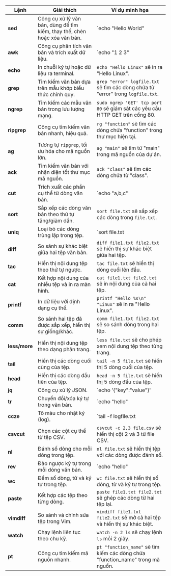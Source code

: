 | Lệnh       | Giải thích                                                                 | Ví dụ minh họa                                                                                                   |
|------------|----------------------------------------------------------------------------|------------------------------------------------------------------------------------------------------------------|
| **sed**    | Công cụ xử lý văn bản, dùng để tìm kiếm, thay thế, chèn hoặc xóa văn bản. | `echo "Hello World" | sed 's/World/Linux/'` sẽ thay "World" bằng "Linux".                                    |
| **awk**    | Công cụ phân tích văn bản và trích xuất dữ liệu.                          | `echo "1 2 3" | awk '{print $2}'` sẽ in ra cột thứ hai (2).                                              |
| **echo**   | In chuỗi ký tự hoặc dữ liệu ra terminal.                                  | `echo "Hello Linux"` sẽ in ra "Hello Linux".                                              |
| **grep**   | Tìm kiếm văn bản dựa trên mẫu khớp biểu thức chính quy.                  | `grep "error" logfile.txt` sẽ tìm các dòng chứa từ "error" trong `logfile.txt`.           |
| **ngrep**  | Tìm kiếm các mẫu văn bản trong lưu lượng mạng.                           | `sudo ngrep 'GET' tcp port 80` sẽ giám sát các yêu cầu HTTP GET trên cổng 80.            |
| **ripgrep**| Công cụ tìm kiếm văn bản nhanh, hiệu quả.                                 | `rg "function"` sẽ tìm các dòng chứa "function" trong thư mục hiện tại.                   |
| **ag**     | Tương tự `ripgrep`, tối ưu hóa cho mã nguồn lớn.                         | `ag "main"` sẽ tìm từ "main" trong mã nguồn của dự án.                                    |
| **ack**    | Tìm kiếm văn bản với nhận diện tốt thư mục mã nguồn.                      | `ack "class"` sẽ tìm các dòng chứa từ "class".                                            |
| **cut**    | Trích xuất các phần cụ thể từ dòng văn bản.                               | `echo "a,b,c" | cut -d',' -f2` sẽ in ra "b".                                                             |
| **sort**   | Sắp xếp các dòng văn bản theo thứ tự tăng/giảm dần.                      | `sort file.txt` sẽ sắp xếp các dòng trong `file.txt`.                                     |
| **uniq**   | Loại bỏ các dòng trùng lặp trong tệp.                                    | `sort file.txt | uniq` sẽ hiển thị các dòng không trùng lặp.                                             |
| **diff**   | So sánh sự khác biệt giữa hai tệp văn bản.                               | `diff file1.txt file2.txt` sẽ hiển thị sự khác biệt giữa hai tệp.                        |
| **tac**    | Hiển thị nội dung tệp theo thứ tự ngược.                                 | `tac file.txt` sẽ hiển thị dòng cuối lên đầu.                                             |
| **cat**    | Kết hợp nội dung của nhiều tệp và in ra màn hình.                        | `cat file1.txt file2.txt` sẽ in nội dung của cả hai tệp.                                  |
| **printf** | In dữ liệu với định dạng cụ thể.                                         | `printf "Hello %s\n" "Linux"` sẽ in ra "Hello Linux".                                     |
| **comm**   | So sánh hai tệp đã được sắp xếp, hiển thị sự giống/khác.                 | `comm file1.txt file2.txt` sẽ so sánh dòng trong hai tệp.                                |
| **less/more** | Hiển thị nội dung tệp theo dạng phân trang.                          | `less file.txt` sẽ cho phép xem nội dung tệp theo từng trang.                            |
| **tail**   | Hiển thị các dòng cuối cùng của tệp.                                     | `tail -n 5 file.txt` sẽ hiển thị 5 dòng cuối của tệp.                                     |
| **head**   | Hiển thị các dòng đầu tiên của tệp.                                      | `head -n 5 file.txt` sẽ hiển thị 5 dòng đầu của tệp.                                      |
| **jq**     | Công cụ xử lý JSON.                                                     | `echo '{"key":"value"}' | jq '.'` sẽ định dạng và hiển thị JSON.                                                  |
| **tr**     | Chuyển đổi/xóa ký tự trong văn bản.                                      | `echo "hello" | tr 'a-z' 'A-Z'` sẽ chuyển "hello" thành "HELLO".                                        |
| **ccze**   | Tô màu cho nhật ký (log).                                               | `tail -f logfile.txt | ccze` sẽ hiển thị tệp log với màu sắc rõ ràng.                                           |
| **csvcut** | Chọn các cột cụ thể từ tệp CSV.                                         | `csvcut -c 2,3 file.csv` sẽ hiển thị cột 2 và 3 từ file CSV.                             |
| **nl**     | Đánh số dòng cho mỗi dòng trong tệp.                                    | `nl file.txt` sẽ hiển thị tệp với các dòng được đánh số.                                 |
| **rev**    | Đảo ngược ký tự trong mỗi dòng văn bản.                                 | `echo "hello" | rev` sẽ hiển thị "olleh".                                                               |
| **wc**     | Đếm số dòng, từ và ký tự trong tệp.                                     | `wc file.txt` sẽ hiển thị số dòng, từ và ký tự trong tệp.                                 |
| **paste**  | Kết hợp các tệp theo từng dòng.                                         | `paste file1.txt file2.txt` sẽ ghép các dòng từ hai tệp lại.                             |
| **vimdiff**| So sánh và chỉnh sửa tệp trong Vim.                                     | `vimdiff file1.txt file2.txt` sẽ mở cả hai tệp và hiển thị sự khác biệt.                 |
| **watch**  | Chạy lệnh liên tục theo chu kỳ.                                         | `watch -n 2 ls` sẽ chạy lệnh `ls` mỗi 2 giây.                                            |
| **pt**     | Công cụ tìm kiếm mã nguồn nhanh.                                        | `pt "function_name"` sẽ tìm kiếm các dòng chứa "function_name" trong mã nguồn.           |
